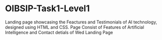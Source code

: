 # OIBSIP-Task1-Level1
 Landing page showcasing the Feactures and Testimonials of AI technology, designed using HTML and CSS.
 Page Consist of Features of Artificial Intelligence and Contact detials of Wed Landing Page
